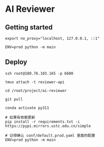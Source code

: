 # AI Reviewer

## Getting started

```shell
export no_proxy="localhost, 127.0.0.1, ::1"

ENV=prod python -m main
```

## Deploy

```shell
ssh root@180.76.103.165 -p 6600

tmux attach -t reviewer-api

cd /root/project/ai-reviewer

git pull

conda activate py311

# 如果有依赖更新
pip install -r requirements.txt -i https://pypi.mirrors.ustc.edu.cn/simple

# 记得确认 conf/default.prod.yaml 里面的配置
ENV=prod python -m main
```
